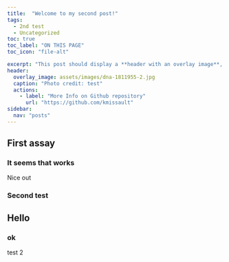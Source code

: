 ```yaml
---
title:  "Welcome to my second post!"
tags:
  - 2nd test
  - Uncategorized
toc: true
toc_label: "ON THIS PAGE"
toc_icon: "file-alt"

excerpt: "This post should display a **header with an overlay image**, if the theme supports it."
header:
  overlay_image: assets/images/dna-1811955-2.jpg
  caption: "Photo credit: test"
  actions:
    - label: "More Info on Github repository"
      url: "https://github.com/kmissault"
sidebar:
  nav: "posts"
---
```


## First assay 
### It seems that works

Nice out

### Second test

## Hello

### ok

test 2

